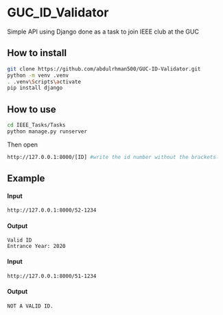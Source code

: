# GUC_ID_Validator
 Simple API using Django done as a task to join IEEE club at the GUC

## How to install
```bash
git clone https://github.com/abdulrhman500/GUC-ID-Validator.git
python -m venv .venv
. .venv\Scripts\activate
pip install django
```
## How to use
```bash
cd IEEE_Tasks/Tasks
python manage.py runserver
``` 
Then open
```bash
http://127.0.0.1:8000/[ID] #write the id number without the brackets
```
## Example 

#### Input
```bash
http://127.0.0.1:8000/52-1234
```
####  Output
```
Valid ID  
Entrance Year: 2020
```

####  Input
```bash
http://127.0.0.1:8000/51-1234
```
#### Output
```
NOT A VALID ID.
```
